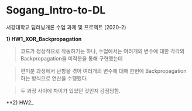 # Sogang_Intro-to-DL
서강대학교 딥러닝개론 수업 과제 및 프로젝트 (2020-2)

**1) HW1_XOR_Backpropagation**
> 코드가 정상적으로 작동하기는 하나, 수업에서는 여러개의 변수에 대한 각각의 Backpropagation을 미적분을 통해 구현했는데

> 편미분 과정에서 난항을 겪어 여러개의 변수에 대해 한번에 Backpropagation하는 방식으로 연산을 수행했다.

> 두 과정 사이에 차이가 있었던 것인지 감점당함.

**2) HW2_
